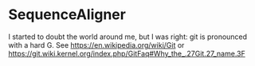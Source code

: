 # SequenceAligner

I started to doubt the world around me, but I was right: git is pronounced with a hard G. See https://en.wikipedia.org/wiki/Git or https://git.wiki.kernel.org/index.php/GitFaq#Why_the_.27Git.27_name.3F
